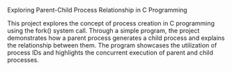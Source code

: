 Exploring Parent-Child Process Relationship in C Programming

This project explores the concept of process creation in C programming using the fork() system call. Through a simple program, the project demonstrates how a parent process generates a child process and explains the relationship between them. The program showcases the utilization of process IDs and highlights the concurrent execution of parent and child processes.